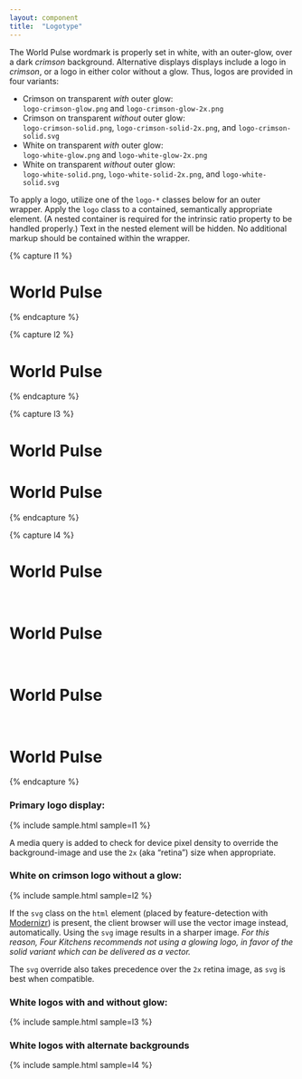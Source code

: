 ```yaml
---
layout: component
title:  "Logotype"
---
```


The World Pulse wordmark is properly set in white, with an outer-glow, over a
dark <em class="crimson">crimson</em> background. Alternative displays displays
include a logo in <em class="crimson">crimson</em>, or a logo in either color
without a glow. Thus, logos are provided in four variants:

- <span class="crimson">Crimson</span> on transparent _with_ outer glow: <br />
  `logo-crimson-glow.png` and `logo-crimson-glow-2x.png`
- <span class="crimson">Crimson</span> on transparent _without_ outer glow: <br />
  `logo-crimson-solid.png`, `logo-crimson-solid-2x.png`, and `logo-crimson-solid.svg`
- White on transparent _with_ outer glow: <br />
  `logo-white-glow.png` and `logo-white-glow-2x.png`
- White on transparent _without_ outer glow: <br />
  `logo-white-solid.png`, `logo-white-solid-2x.png`, and `logo-white-solid.svg`

To apply a logo, utilize one of the `logo-*` classes below for an outer wrapper.
Apply the `logo` class to a contained, semantically appropriate element. (A
nested container is required for the intrinsic ratio property to be handled
properly.) Text in the nested element will be hidden. No additional markup
should be contained within the wrapper.

{% capture l1 %}
<div class="logo-white-glow">
  <h1 class="logo">World Pulse</h1>
</div>
{% endcapture %}

{% capture l2 %}
<div class="logo-white-solid">
  <h1 class="logo">World Pulse</h1>
</div>
{% endcapture %}

{% capture l3 %}
<div class="logo-crimson-glow"><h1 class="logo">World Pulse</h1></div>
<div class="logo-crimson-solid"><h1 class="logo">World Pulse</h1></div>
{% endcapture %}

{% capture l4 %}
<div class="logo-white-solid bright-crimson"><h1 class="logo">World Pulse</h1></div>
<br />
<div class="logo-white-solid crimson-gradient"><h1 class="logo">World Pulse</h1></div>
<br />
<div class="logo-white-glow bright-crimson"><h1 class="logo">World Pulse</h1></div>
<br />
<div class="logo-white-glow crimson-gradient"><h1 class="logo">World Pulse</h1></div>
{% endcapture %}

### Primary logo display:
{% include sample.html sample=l1 %}

A media query is added to check for device pixel density to
override the background-image and use the `2x` (aka &ldquo;retina&rdquo;)
size when appropriate.

### White on crimson logo without a glow:
{% include sample.html sample=l2 %}

If the `svg` class on the `html` element (placed by feature-detection with
[Modernizr](http://modernizr.com/)) is present, the client browser will use the
vector image instead, automatically. Using the `svg` image results in a sharper
image. _For this reason, Four Kitchens recommends not using a glowing logo, in
favor of the solid variant which can be delivered as a vector._

The `svg` override also takes precedence over the `2x` retina image, as `svg`
is best when compatible.

### White logos with and without glow:
{% include sample.html sample=l3 %}

### White logos with alternate backgrounds
{% include sample.html sample=l4 %}
